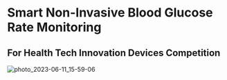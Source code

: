 # Smart Non-Invasive Blood Glucose Rate Monitoring
## For Health Tech Innovation Devices Competition

 ![photo_2023-06-11_15-59-06](https://github.com/firmiton-code/gluco-meter/assets/75991391/b7a60f6e-01e2-4738-a5d5-9efd5329211c)

